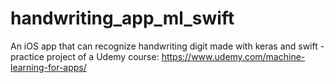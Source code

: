 # handwriting_app_ml_swift
An iOS app that can recognize handwriting digit made with keras and swift - practice project of a Udemy course: https://www.udemy.com/machine-learning-for-apps/

